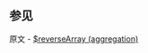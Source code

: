 ## 参见

原文 - [$reverseArray (aggregation)]( https://docs.mongodb.com/manual/reference/operator/aggregation/reverseArray/ )

